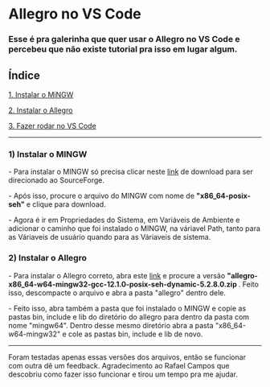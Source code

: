 # Allegro no VS Code


<h3> Esse é pra galerinha que quer usar o Allegro no VS Code e percebeu que não existe tutorial pra isso em lugar algum. </h3>



<h2> Índice </h2>

[1. Instalar o MiNGW](#mingw)

[2. Instalar o Allegro](#índice)

[3. Fazer rodar no VS Code](#índice)

-------------------------------------------------------------------------------------------------------


<h3 className="mingw">1) Instalar o MINGW </h3>


<p> - Para instalar o MINGW só precisa clicar neste <a href="https://sourceforge.net/projects/mingw-w64/files">link</a> de download para ser direcionado ao SourceForge. </p> 
<p> - Após isso, procure o arquivo do MINGW com nome de <b> "x86_64-posix-seh" </b> e clique para download. </p>
<p> - Agora é ir em Propriedades do Sistema, em Variáveis de Ambiente e adicionar o caminho que foi instalado o MINGW, na váriavel Path, tanto para as Váriaveis de usuário quando para as Váriaveis de sistema. </p>

<h3 className="mingw">2) Instalar o Allegro </h3>

<p> - Para instalar o Allegro correto, abra este <a href="https://github.com/liballeg/allegro5/releases">link</a> e procure a versão <b> "allegro-x86_64-w64-mingw32-gcc-12.1.0-posix-seh-dynamic-5.2.8.0.zip </b>. Feito isso, descompacte o arquivo e abra a pasta "allegro" dentro dele.</p>
<p> - Feito isso, abra também a pasta que foi instalado o MINGW e copie as pastas bin, include e lib do diretório do allegro para dentro da pasta com nome "mingw64". Dentro desse mesmo diretório abra a pasta "x86_64-w64-mingw32" e cole as pastas bin, include e lib de novo. </p>

-------------------------------------------------------------------------------------------------------
<p> Foram testadas apenas essas versões dos arquivos, então se funcionar com outra dê um feedback. Agradecimento ao Rafael Campos que descobriu como fazer isso funcionar e tirou um tempo pra me ajudar. </p>

